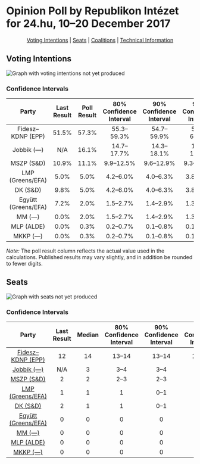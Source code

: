 # Opinion Poll by Republikon Intézet for 24.hu, 10–20 December 2017

<p align="center"><a href="#voting-intentions">Voting Intentions</a> | <a href="#seats">Seats</a> | <a href="#coalitions">Coalitions</a> | <a href="#technical-information">Technical Information</a></p>

## Voting Intentions

![Graph with voting intentions not yet produced](2017-12-20-RepublikonIntézet.png "Voting Intentions")

### Confidence Intervals

| Party | Last Result | Poll Result | 80% Confidence Interval | 90% Confidence Interval | 95% Confidence Interval | 99% Confidence Interval |
|:-----:|:-----------:|:-----------:|:-----------------------:|:-----------------------:|:-----------------------:|:-----------------------:|
| Fidesz–KDNP (EPP) | 51.5% | 57.3% | 55.3–59.3% |54.7–59.9% |54.2–60.3% |53.2–61.3% |
| Jobbik (—) | N/A | 16.1% | 14.7–17.7% |14.3–18.1% |13.9–18.5% |13.3–19.3% |
| MSZP (S&D) | 10.9% | 11.1% | 9.9–12.5% |9.6–12.9% |9.3–13.2% |8.7–13.9% |
| LMP (Greens/EFA) | 5.0% | 5.0% | 4.2–6.0% |4.0–6.3% |3.8–6.5% |3.5–7.1% |
| DK (S&D) | 9.8% | 5.0% | 4.2–6.0% |4.0–6.3% |3.8–6.5% |3.5–7.1% |
| Együtt (Greens/EFA) | 7.2% | 2.0% | 1.5–2.7% |1.4–2.9% |1.3–3.1% |1.1–3.4% |
| MM (—) | 0.0% | 2.0% | 1.5–2.7% |1.4–2.9% |1.3–3.1% |1.1–3.4% |
| MLP (ALDE) | 0.0% | 0.3% | 0.2–0.7% |0.1–0.8% |0.1–0.9% |0.1–1.1% |
| MKKP (—) | 0.0% | 0.3% | 0.2–0.7% |0.1–0.8% |0.1–0.9% |0.1–1.1% |

*Note:* The poll result column reflects the actual value used in the calculations. Published results may vary slightly, and in addition be rounded to fewer digits.

## Seats

![Graph with seats not yet produced](2017-12-20-RepublikonIntézet-seats.png "Seats")

### Confidence Intervals

| Party | Last Result | Median | 80% Confidence Interval | 90% Confidence Interval | 95% Confidence Interval | 99% Confidence Interval |
|:-----:|:-----------:|:------:|:-----------------------:|:-----------------------:|:-----------------------:|:-----------------------:|
| <a href="#fidesz–kdnp-(epp)">Fidesz–KDNP (EPP)</a> | 12 | 14 | 13–14 |13–14 |13–14 |12–15 |
| <a href="#jobbik-(—)">Jobbik (—)</a> | N/A | 3 | 3–4 |3–4 |3–4 |3–4 |
| <a href="#mszp-(s&d)">MSZP (S&D)</a> | 2 | 2 | 2–3 |2–3 |2–3 |2–3 |
| <a href="#lmp-(greens/efa)">LMP (Greens/EFA)</a> | 1 | 1 | 1 |0–1 |0–1 |0–1 |
| <a href="#dk-(s&d)">DK (S&D)</a> | 2 | 1 | 1 |0–1 |0–1 |0–1 |
| <a href="#együtt-(greens/efa)">Együtt (Greens/EFA)</a> | 0 | 0 | 0 |0 |0 |0 |
| <a href="#mm-(—)">MM (—)</a> | 0 | 0 | 0 |0 |0 |0 |
| <a href="#mlp-(alde)">MLP (ALDE)</a> | 0 | 0 | 0 |0 |0 |0 |
| <a href="#mkkp-(—)">MKKP (—)</a> | 0 | 0 | 0 |0 |0 |0 |


